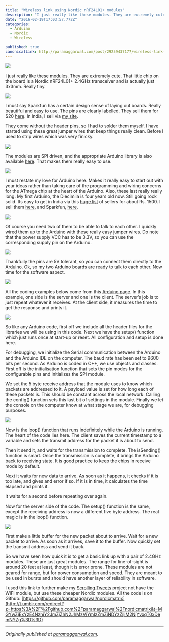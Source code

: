 ```yaml
---
title: "Wireless link using Nordic nRF24L01+ modules"
description: "I just really like these modules. They are extremely cute. That little chip on the board is a Nordic nRF24L01+ 2.4GHz transceiver and is actually just 3x3mm. Really tiny. I must say Sparkfun has a…"
date: "2016-02-19T17:03:57.772Z"
categories: 
  - Arduino
  - Nordic
  - Wireless

published: true
canonicalLink: http://paramaggarwal.com/post/29259437177/wireless-link-using-nordic-nrf24l01-modules
---
```


![](./asset-1.jpg)

I just really like these modules. They are extremely cute. That little chip on the board is a Nordic nRF24L01+ 2.4GHz transceiver and is actually just 3x3mm. Really tiny.

![](./asset-2.jpg)

I must say Sparkfun has a certain design sense of laying out boards. Really beautiful and easy to use. The pins are clearly labelled. They sell them for $20 [here](http://t.umblr.com/redirect?z=https%3A%2F%2Fwww.sparkfun.com%2Fproducts%2F691&t=Yzg3MDNjYTk1M2EyNTJiOTkwNDY3Zjc3YWNhZmFiNWJiNTc3NGY2OSxqT0xDemNYZg%3D%3D). In India, I sell via [my site](http://t.umblr.com/redirect?z=http%3A%2F%2Fwww.feemo.in&t=MGRiMzgxMmU4NTliN2VhZWExNDhkZDdmYTEzZWU4ZmNhNmZkYWFjYyxqT0xDemNYZg%3D%3D).

They come without the header pins, so I had to solder them myself. I have started using these great jumper wires that keep things really clean. Before I used to strip wires which was very finicky.

![](./asset-3.jpg)

The modules are SPI driven, and the appropriate Arduino library is also available [here](http://t.umblr.com/redirect?z=http%3A%2F%2Farduino.cc%2Fplayground%2FInterfacingWithHardware%2FNrf24L01&t=ZGI2ZTkxOTZhYWI3MjFkYTkzOTkwZjllZWM5YjU3OTc0MThiNTc3ZSxqT0xDemNYZg%3D%3D). That makes them really easy to use.

![](./asset-4.jpg)

I must restate my love for Arduino here. Makes it really easy to start out with your ideas rather than taking care of the programming and wiring concerns for the ATmega chip at the heart of the Arduino. Also, these last really really long. My first Arduino, the Diecimila is four years old now. Still going rock solid. Its easy to get in India via this [huge list](http://t.umblr.com/redirect?z=http%3A%2F%2Farduino.cc%2Fen%2FMain%2FBuy&t=NjRjYWNmMTM3NTQ5NjMzYTM2YTk4ZDYxNWIyYmUwYzMyM2Y1MzNjMSxqT0xDemNYZg%3D%3D) of sellers for about Rs. 1500. I sell them [here](http://t.umblr.com/redirect?z=http%3A%2F%2Ffeemo.in&t=NGJlYmRmYzc3NTJkYjI4ODUwZmQ4MTY1MzVlZjQyNGVmNDNiZWFhMSxqT0xDemNYZg%3D%3D), and Sparkfun, [here](http://t.umblr.com/redirect?z=https%3A%2F%2Fwww.sparkfun.com%2Fcategories%2F103&t=YjUzZjZhNzVjOTNjYzkwMTgxYTRlZWJiY2FlMzMzMGRkODJhYzE3NyxqT0xDemNYZg%3D%3D).

![](./asset-5.png)

Of course you need two of them to be able to talk to each other. I quickly wired them up to the Arduino with these really easy jumper wires. Do note that the power supply VCC has to be 3.3V, so you can use the corresponding supply pin on the Arduino.

![](./asset-6.jpg)

Thankfully the pins are 5V tolerant, so you can connect them directly to the Arduino. Ok, so my two Arduino boards are ready to talk to each other. Now time for the software aspect.

![](./asset-7.jpg)

All the coding examples below come from this [Arduino page](http://t.umblr.com/redirect?z=http%3A%2F%2Farduino.cc%2Fplayground%2FInterfacingWithHardware%2FNrf24L01&t=ZGI2ZTkxOTZhYWI3MjFkYTkzOTkwZjllZWM5YjU3OTc0MThiNTc3ZSxqT0xDemNYZg%3D%3D). In this example, one side is the server and one is the client. The server’s job is to just repeat whatever it receives. At the client side, it measures the time to get the response and prints it.

![](./asset-8.png)

So like any Arduino code, first off we include all the header files for the libraries we will be using in this code. Next we have the setup() function which just runs once at start-up or reset. All configuration and setup is done here.

For debugging, we initialize the Serial communication between the Arduino and the Arduino IDE on the computer. The baud rate has been set to 9600 bits per second. As Arduino is coded in C++, we use objects and classes. First off is the initialisation function that sets the pin modes for the configurable pins and initializes the SPI module.

We set the 5 byte receive address that the module uses to know which packets are addressed to it. A payload value is set for how long each of these packets is. This should be constant across the local network. Calling the config() function sets this last bit of settings in the module. Finally we let the console on the computer know at what stage we are, for debugging purposes.

![](./asset-9.png)

Now is the loop() function that runs indefinitely while the Arduino is running. The heart of the code lies here. The client saves the current timestamp to a variable and sets the transmit address for the packet it is about to send.

Then it send it, and waits for the transmission to complete. The isSending() function is smart. Once the transmission is complete, it brings the Arduino back to receiving state. It is good practice to keep the chips in receive mode by default.

Next it waits for new data to arrive. As soon as it happens, it checks if it is too late, and gives and error if so. If it is in time, it calculates the time elapsed and prints it.

It waits for a second before repeating over again.

Now for the server side of the code. The setup() function is the same, except the receiving address is now a different five byte address. The real magic is in the loop() function.

![](./asset-10.png)

First make a little buffer for the new packet about to arrive. Wait for a new packet to arrive. As soon as it arrives, save it to the buffer. Now quickly set the transmit address and send it back.

So we have seen how quick it is to get a basic link up with a pair of 2.4GHz modules. These are just great modules. The range for line-of-sight is around 20 feet at least, though it is error prone. These modules are not geared for range, but for power consumption and speed. They are meant to be used in bursts and should have another layer of reliability in software.

I used this link to further make my [Scrolling Tweets](http://www.paramaggarwal.com/post/28330849923/scrolling-tweets-a-tiny-display-for-the-latest-news) project not have the WiFi module, but use these cheaper Nordic modules. All the code is on Github: [https://github.com/paramaggarwal/nordicmatrix](http://t.umblr.com/redirect?z=https%3A%2F%2Fgithub.com%2Fparamaggarwal%2Fnordicmatrix&t=MGYwZjExYzE4NzhiY2JmZjZhN2JhMzVjYmIzZmZiNDYzZjliM2NjYyxqT0xDemNYZg%3D%3D)

---

_Originally published at_ [_paramaggarwal.com_](http://paramaggarwal.com/post/29259437177/wireless-link-using-nordic-nrf24l01-modules)_._
